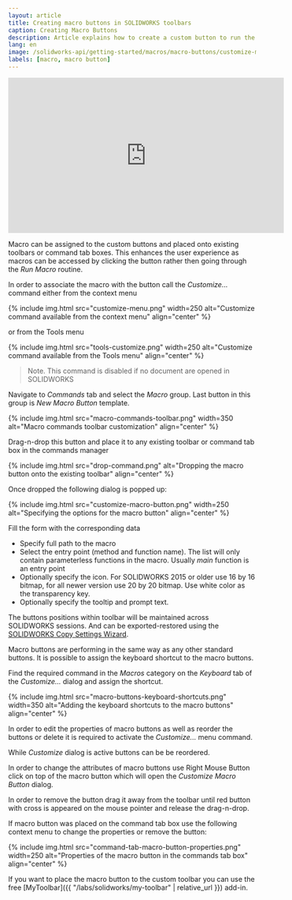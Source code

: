 ```yaml
---
layout: article
title: Creating macro buttons in SOLIDWORKS toolbars
caption: Creating Macro Buttons
description: Article explains how to create a custom button to run the macro from the commands toolbar
lang: en
image: /solidworks-api/getting-started/macros/macro-buttons/customize-macro-button.png
labels: [macro, macro button]
---
```

<center>
  <iframe allow="autoplay; encrypted-media" allowfullscreen="" frameborder="0"
    width="560" height="315" src="https://www.youtube.com/embed/4CznIatoWUU">
  </iframe>
</center>

Macro can be assigned to the custom buttons and placed onto existing toolbars or command tab boxes. This enhances the user experience as macros can be accessed by clicking the button rather then going through the *Run Macro* routine.

In order to associate the macro with the button call the *Customize...* command either from the context menu

{% include img.html src="customize-menu.png" width=250 alt="Customize command available from the context menu" align="center" %}

or from the Tools menu

{% include img.html src="tools-customize.png" width=250 alt="Customize command available from the Tools menu" align="center" %}

> Note. This command is disabled if no document are opened in SOLIDWORKS

Navigate to *Commands* tab and select the *Macro* group. Last button in this group is *New Macro Button* template.

{% include img.html src="macro-commands-toolbar.png" width=350 alt="Macro commands toolbar customization" align="center" %}

Drag-n-drop this button and place it to any existing toolbar or command tab box in the commands manager

{% include img.html src="drop-command.png" alt="Dropping the macro button onto the existing toolbar" align="center" %}

Once dropped the following dialog is popped up:

{% include img.html src="customize-macro-button.png" width=250 alt="Specifying the options for the macro button" align="center" %}

Fill the form with the corresponding data

* Specify full path to the macro
* Select the entry point (method and function name). The list will only contain parameterless functions in the macro. Usually *main* function is an entry point
* Optionally specify the icon. For SOLIDWORKS 2015 or older use 16 by 16 bitmap, for all newer version use 20 by 20 bitmap. Use white color as the transparency key.
* Optionally specify the tooltip and prompt text.

The buttons positions within toolbar will be maintained across SOLIDWORKS sessions. And can be exported-restored using the [SOLIDWORKS Copy Settings Wizard](http://help.solidworks.com/2013/english/solidworks/sldworks/c_copy_settings_wizard.htm).

Macro buttons are performing in the same way as any other standard buttons. It is possible to assign the keyboard shortcut to the macro buttons.

Find the required command in the *Macros* category on the *Keyboard* tab of the *Customize...* dialog and assign the shortcut.

{% include img.html src="macro-buttons-keyboard-shortcuts.png" width=350 alt="Adding the keyboard shortcuts to the macro buttons" align="center" %}

In order to edit the properties of macro buttons as well as reorder the buttons or delete it is required to activate the *Customize...* menu command.

While *Customize* dialog is active buttons can be be reordered.

In order to change the attributes of macro buttons use Right Mouse Button click on top of the macro button which will open the *Customize Macro Button* dialog.

In order to remove the button drag it away from the toolbar until red button with cross is appeared on the mouse pointer and release the drag-n-drop.

If macro button was placed on the command tab box use the following context menu to change the properties or remove the button:

{% include img.html src="command-tab-macro-button-properties.png" width=250 alt="Properties of the macro button in the commands tab box" align="center" %}

If you want to place the macro button to the custom toolbar you can use the free [MyToolbar]({{ "/labs/solidworks/my-toolbar" | relative_url }}) add-in.
